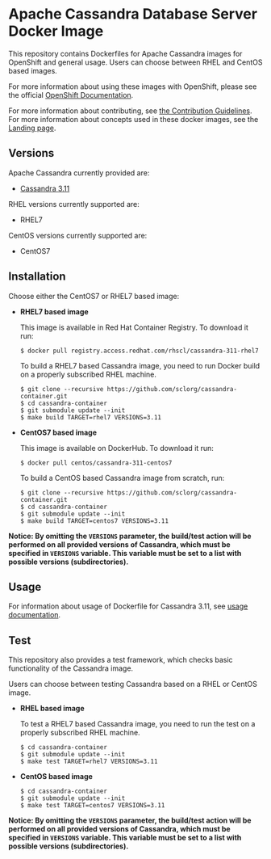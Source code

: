 Apache Cassandra Database Server Docker Image
=============================================

This repository contains Dockerfiles for Apache Cassandra images for OpenShift and general usage.
Users can choose between RHEL and CentOS based images.

For more information about using these images with OpenShift, please see the
official [OpenShift Documentation](https://docs.openshift.org/latest/using_images/db_images/cassandra.html).

For more information about contributing, see
[the Contribution Guidelines](https://github.com/sclorg/welcome/blob/master/contribution.md).
For more information about concepts used in these docker images, see the
[Landing page](https://github.com/sclorg/welcome).


Versions
--------
Apache Cassandra currently provided are:
* [Cassandra 3.11](3.11)

RHEL versions currently supported are:
* RHEL7

CentOS versions currently supported are:
* CentOS7


Installation
----------------------
Choose either the CentOS7 or RHEL7 based image:

*  **RHEL7 based image**

    This image is available in Red Hat Container Registry. To download it run:

    ```
    $ docker pull registry.access.redhat.com/rhscl/cassandra-311-rhel7
    ```

    To build a RHEL7 based Cassandra image, you need to run Docker build on a properly
    subscribed RHEL machine.

    ```
    $ git clone --recursive https://github.com/sclorg/cassandra-container.git
    $ cd cassandra-container
    $ git submodule update --init
    $ make build TARGET=rhel7 VERSIONS=3.11
    ```

*  **CentOS7 based image**

    This image is available on DockerHub. To download it run:

    ```
    $ docker pull centos/cassandra-311-centos7
    ```

    To build a CentOS based Cassandra image from scratch, run:

    ```
    $ git clone --recursive https://github.com/sclorg/cassandra-container.git
    $ cd cassandra-container
    $ git submodule update --init
    $ make build TARGET=centos7 VERSIONS=3.11
    ```

**Notice: By omitting the `VERSIONS` parameter, the build/test action will be performed
on all provided versions of Cassandra, which must be specified in  `VERSIONS` variable.
This variable must be set to a list with possible versions (subdirectories).**


Usage
---------------------------------

For information about usage of Dockerfile for Cassandra 3.11,
see [usage documentation](3.11).


Test
---------------------------------

This repository also provides a test framework, which checks basic functionality
of the Cassandra image.

Users can choose between testing Cassandra based on a RHEL or CentOS image.

*  **RHEL based image**

    To test a RHEL7 based Cassandra image, you need to run the test on a properly
    subscribed RHEL machine.

    ```
    $ cd cassandra-container
    $ git submodule update --init
    $ make test TARGET=rhel7 VERSIONS=3.11
    ```

*  **CentOS based image**

    ```
    $ cd cassandra-container
    $ git submodule update --init
    $ make test TARGET=centos7 VERSIONS=3.11
    ```

**Notice: By omitting the `VERSIONS` parameter, the build/test action will be performed
on all provided versions of Cassandra, which must be specified in  `VERSIONS` variable.
This variable must be set to a list with possible versions (subdirectories).**

